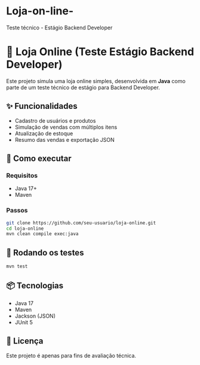 # Loja-on-line-
Teste técnico - Estágio Backend Developer
# 🛒 Loja Online (Teste Estágio Backend Developer)

Este projeto simula uma loja online simples, desenvolvida em **Java** como parte de um teste técnico de estágio para Backend Developer.

## ✨ Funcionalidades

- Cadastro de usuários e produtos
- Simulação de vendas com múltiplos itens
- Atualização de estoque
- Resumo das vendas e exportação JSON

## 🚀 Como executar

### Requisitos
- Java 17+
- Maven

### Passos
```bash
git clone https://github.com/seu-usuario/loja-online.git
cd loja-online
mvn clean compile exec:java
```

## 🧪 Rodando os testes
```bash
mvn test
```

## 📦 Tecnologias

- Java 17
- Maven
- Jackson (JSON)
- JUnit 5

## 📃 Licença

Este projeto é apenas para fins de avaliação técnica.
